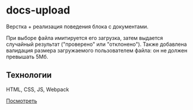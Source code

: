 # docs-upload

Верстка + реализация поведения блока с документами.

При выборе файла имитируется его загрузка, затем выдается случайный результат ("проверено" или "отклонено"). Также добавлена валидация размера загружаемого пользователем файла: он не должен превышать 5Мб.

## Технологии

HTML, CSS, JS, Webpack

[Посмотреть](https://varyalikhanina.github.io/docs-upload/)
